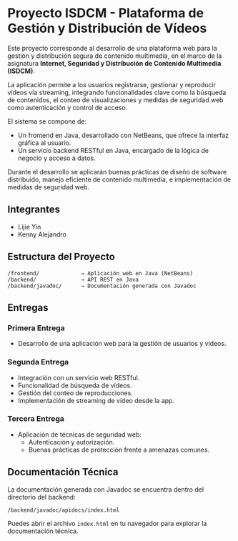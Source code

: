# Proyecto ISDCM - Plataforma de Gestión y Distribución de Vídeos

Este proyecto corresponde al desarrollo de una plataforma web para la gestión y distribución segura de contenido multimedia, en el marco de la asignatura **Internet, Seguridad y Distribución de Contenido Multimedia (ISDCM)**.

La aplicación permite a los usuarios registrarse, gestionar y reproducir vídeos vía streaming, integrando funcionalidades clave como la búsqueda de contenidos, el conteo de visualizaciones y medidas de seguridad web como autenticación y control de acceso.

El sistema se compone de:

- Un frontend en Java, desarrollado con NetBeans, que ofrece la interfaz gráfica al usuario.
- Un servicio backend RESTful en Java, encargado de la lógica de negocio y acceso a datos.

Durante el desarrollo se aplicarán buenas prácticas de diseño de software distribuido, manejo eficiente de contenido multimedia, e implementación de medidas de seguridad web.

## Integrantes

- Lijie Yin  
- Kenny Alejandro

## Estructura del Proyecto

```
/frontend/             → Aplicación web en Java (NetBeans)
/backend/              → API REST en Java
/backend/javadoc/      → Documentación generada con Javadoc
```

## Entregas

### Primera Entrega

- Desarrollo de una aplicación web para la gestión de usuarios y vídeos.

### Segunda Entrega

- Integración con un servicio web RESTful.  
- Funcionalidad de búsqueda de vídeos.  
- Gestión del conteo de reproducciones.  
- Implementación de streaming de vídeo desde la app.

### Tercera Entrega

- Aplicación de técnicas de seguridad web:
  - Autenticación y autorización.
  - Buenas prácticas de protección frente a amenazas comunes.

## Documentación Técnica

La documentación generada con Javadoc se encuentra dentro del directorio del backend:

```
/backend/javadoc/apidocs/index.html
```

Puedes abrir el archivo `index.html` en tu navegador para explorar la documentación técnica.
